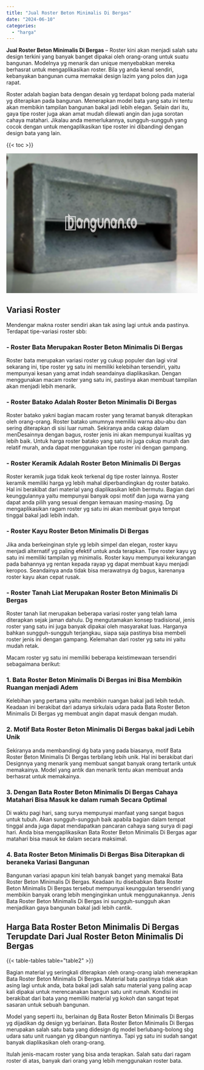 ```yaml
---
title: "Jual Roster Beton Minimalis Di Bergas"
date: "2024-06-10"
categories: 
  - "harga"
---
```


**Jual Roster Beton Minimalis Di Bergas** – Roster kini akan menjadi salah satu design terkini yang banyak banget dipakai oleh orang-orang untuk suatu bangunan. Modelnya yg menarik dan unique menyebabkan mereka berhasrat untuk mengaplikasikan roster. Bila yg anda kenal sendiri, kebanyakan bangunan cuma memakai design lazim yang polos dan juga rapat.

Roster adalah bagian bata dengan desain yg terdapat bolong pada material yg diterapkan pada bangunan. Menerapkan model bata yang satu ini tentu akan membikin tampilan bangunan bakal jadi lebih elegan. Selain dari itu, gaya tipe roster juga akan amat mudah dilewati angin dan juga sorotan cahaya matahari. Jikalau anda memerlukannya, sungguh-sungguh yang cocok dengan untuk mengaplikasikan tipe roster ini dibandingi dengan design bata yang lain.

{{< toc >}}

![Jual Roster Beton Minimalis Di Bergas](/images/bata-roster-minimalis-17.png)

## Variasi Roster

Mendengar makna roster sendiri akan tak asing lagi untuk anda pastinya. Terdapat tipe-variasi roster sbb:

### \- Roster Bata Merupakan Roster Beton Minimalis Di Bergas

Roster bata merupakan variasi roster yg cukup populer dan lagi viral sekarang ini, tipe roster yg satu ini memiliki kelebihan tersendiri, yaitu mempunyai kesan yang amat indah seandainya diaplikasikan. Dengan menggunakan macam roster yang satu ini, pastinya akan membuat tampilan akan menjadi lebih menarik.

### \- Roster Batako Adalah Roster Beton Minimalis Di Bergas

Roster batako yakni bagian macam roster yang teramat banyak diterapkan oleh orang-orang. Roster batako umumnya memiliki warna abu-abu dan sering diterapkan di sisi luar rumah. Sekiranya anda cakap dalam menDesainnya dengan bagus, roster jenis ini akan mempunyai kualitas yg lebih baik. Untuk harga roster batako yang satu ini juga cukup murah dan relatif murah, anda dapat menggunakan tipe roster ini dengan gampang.

### \- Roster Keramik Adalah Roster Beton Minimalis Di Bergas

Roster keramik juga tidak keok terkenal dg tipe roster lainnya. Roster keramik memiliki harga yg lebih mahal diperbandingkan dg roster batako. Hal ini berakibat dari material yang diaplikasikan lebih bermutu. Bagian dari keunggulannya yaitu mempunyai banyak opsi motif dan juga warna yang dapat anda pilih yang sesuai dengan kemauan masing-masing. Dg mengaplikasikan ragam roster yg satu ini akan membuat gaya tempat tinggal bakal jadi lebih indah.

### \- Roster Kayu Roster Beton Minimalis Di Bergas

Jika anda berkeinginan style yg lebih simpel dan elegan, roster kayu menjadi alternatif yg paling efektif untuk anda terapkan. Tipe roster kayu yg satu ini memiliki tampilan yg minimalis. Roster kayu mempunyai kekurangan pada bahannya yg rentan kepada rayap yg dapat membuat kayu menjadi keropos. Seandainya anda tidak bisa merawatnya dg bagus, karenanya roster kayu akan cepat rusak.

### \- Roster Tanah Liat Merupakan Roster Beton Minimalis Di Bergas

Roster tanah liat merupakan beberapa variasi roster yang telah lama diterapkan sejak jaman dahulu. Dg mengutamakan konsep tradisional, jenis roster yang satu ini juga banyak dipakai oleh masyarakat luas. Harganya bahkan sungguh-sungguh terjangkau, siapa saja pastinya bisa membeli roster jenis ini dengan gampang. Kelemahan dari roster yg satu ini yaitu mudah retak.

Macam roster yg satu ini memiliki beberapa keistimewaan tersendiri sebagaimana berikut:

### 1\. Bata Roster Beton Minimalis Di Bergas ini Bisa Membikin Ruangan menjadi Adem

Kelebihan yang pertama yaitu membikin ruangan bakal jadi lebih teduh. Keadaan ini berakibat dari adanya sirkulais udara pada Bata Roster Beton Minimalis Di Bergas yg membuat angin dapat masuk dengan mudah.

### 2\. Motif Bata Roster Beton Minimalis Di Bergas bakal jadi Lebih Unik

Sekiranya anda membandingi dg bata yang pada biasanya, motif Bata Roster Beton Minimalis Di Bergas terbilang lebih unik. Hal ini berakibat dari Designnya yang menarik yang membuat sangat banyak orang tertarik untuk memakainya. Model yang antik dan menarik tentu akan membuat anda berhasrat untuk memakainya.

### 3\. Dengan Bata Roster Beton Minimalis Di Bergas Cahaya Matahari Bisa Masuk ke dalam rumah Secara Optimal

Di waktu pagi hari, sang surya mempunyai manfaat yang sangat bagus untuk tubuh. Akan sungguh-sungguh baik apabila bagian dalam tempat tinggal anda juga dapat mendapatkan pancaran cahaya sang surya di pagi hari. Anda bisa mengaplikasikan Bata Roster Beton Minimalis Di Bergas agar matahari bisa masuk ke dalam secara maksimal.

### 4\. Bata Roster Beton Minimalis Di Bergas Bisa Diterapkan di beraneka Variasi Bangunan

Bangunan variasi apapun kini telah banyak banget yang memakai Bata Roster Beton Minimalis Di Bergas. Keadaan itu disebabkan Bata Roster Beton Minimalis Di Bergas tersebut mempunyai keunggulan tersendiri yang membikin banyak orang lebih menginginkan untuk menggunakannya. Jenis Bata Roster Beton Minimalis Di Bergas ini sungguh-sungguh akan menjadikan gaya bangunan bakal jadi lebih cantik.

## Harga Bata Roster Beton Minimalis Di Bergas Terupdate Dari Jual Roster Beton Minimalis Di Bergas

{{< table-tables table="table2" >}}

Bagian material yg seringkali diterapkan oleh orang-orang ialah menerapkan Bata Roster Beton Minimalis Di Bergas. Material bata pastinya tidak akan asing lagi untuk anda, bata bakal jadi salah satu material yang paling acap kali dipakai untuk merencanakan bangun satu unit rumah. Kondisi ini berakibat dari bata yang memiliki material yg kokoh dan sangat tepat sasaran untuk sebuah bangunan.

Model yang seperti itu, berlainan dg Bata Roster Beton Minimalis Di Bergas yg dijadikan dg design yg berlainan. Bata Roster Beton Minimalis Di Bergas merupakan salah satu bata yang didesign dg model berlubang-bolong sbg udara satu unit ruangan yg dibangun nantinya. Tapi yg satu ini sudah sangat banyak diaplikasikan oleh orang-orang.

Itulah jenis-macam roster yang bisa anda terapkan. Salah satu dari ragam roster di atas, banyak dari orang yang lebih menggunakan roster bata.
